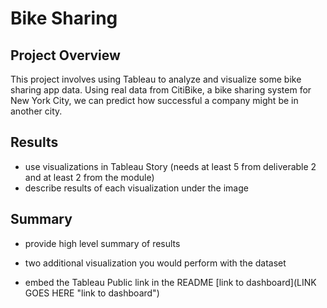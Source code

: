 # Bike Sharing

## Project Overview
This project involves using Tableau to analyze and visualize some bike sharing app data. Using real data from CitiBike, a bike sharing system for New York City, we can predict how successful a company might be in another city. 

## Results
- use visualizations in Tableau Story (needs at least 5 from deliverable 2 and at least 2 from the module)
- describe results of each visualization under the image

## Summary
- provide high level summary of results
- two additional visualization you would perform with the dataset


- embed the Tableau Public link in the README
[link to dashboard](LINK GOES HERE "link to dashboard")